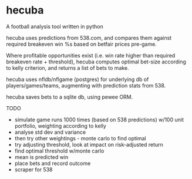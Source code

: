 # hecuba
A football analysis tool written in python

hecuba uses predictions from 538.com, and compares them against required breakeven win %s based on betfair prices pre-game.

Where profitable opportunities exist (i.e. win rate higher than required breakeven rate + threshold), hecuba computes optimal bet-size according to kelly criterion, and returns a list of bets to make.

hecuba uses nfldb/nflgame (postgres) for underlying db of players/games/teams, augmenting with prediction stats from 538.

hecuba saves bets to a sqlite db, using pewee ORM.

TODO
- simulate game runs 1000 times (based on 538 predictions) w/100 unit portfolio, weighting according to kelly
- analyse std dev and variance
- then try other weightings - monte carlo to find optimal
- try adjusting threshold, look at impact on risk-adjusted return
- find optimal threshold w/monte carlo
- mean is predicted win
- place bets and record outcome
- scraper for 538
